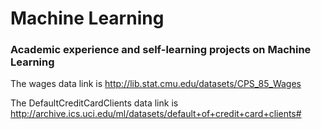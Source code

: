 # Machine Learning

### Academic experience and self-learning projects on Machine Learning

The wages data link is 
http://lib.stat.cmu.edu/datasets/CPS_85_Wages

The DefaultCreditCardClients data link is
http://archive.ics.uci.edu/ml/datasets/default+of+credit+card+clients#

